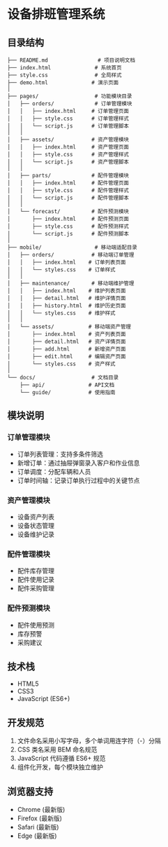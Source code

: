 # 设备排班管理系统

## 目录结构

```
├── README.md                # 项目说明文档
├── index.html              # 系统首页
├── style.css               # 全局样式
├── demo.html              # 演示页面
│
├── pages/                  # 功能模块目录
│   ├── orders/             # 订单管理模块
│   │   ├── index.html     # 订单管理页面
│   │   ├── style.css      # 订单管理样式
│   │   └── script.js      # 订单管理脚本
│   │
│   ├── assets/            # 资产管理模块
│   │   ├── index.html     # 资产管理页面
│   │   ├── style.css      # 资产管理样式
│   │   └── script.js      # 资产管理脚本
│   │
│   ├── parts/             # 配件管理模块
│   │   ├── index.html     # 配件管理页面
│   │   ├── style.css      # 配件管理样式
│   │   └── script.js      # 配件管理脚本
│   │
│   └── forecast/          # 配件预测模块
│       ├── index.html     # 配件预测页面
│       ├── style.css      # 配件预测样式
│       └── script.js      # 配件预测脚本
│
├── mobile/                 # 移动端适配目录
│   ├── orders/            # 移动端订单管理
│   │   ├── index.html    # 订单列表页面
│   │   └── styles.css    # 订单样式
│   │
│   ├── maintenance/       # 移动端维护管理
│   │   ├── index.html    # 维护列表页面
│   │   ├── detail.html   # 维护详情页面
│   │   ├── history.html  # 维护历史页面
│   │   └── styles.css    # 维护样式
│   │
│   └── assets/           # 移动端资产管理
│       ├── index.html    # 资产列表页面
│       ├── detail.html   # 资产详情页面
│       ├── add.html      # 新增资产页面
│       ├── edit.html     # 编辑资产页面
│       └── styles.css    # 资产样式
│
└── docs/                  # 文档目录
    ├── api/              # API文档
    └── guide/            # 使用指南
```

## 模块说明

### 订单管理模块
- 订单列表管理：支持多条件筛选
- 新增订单：通过抽屉弹窗录入客户和作业信息
- 订单调度：分配车辆和人员
- 订单时间轴：记录订单执行过程中的关键节点

### 资产管理模块
- 设备资产列表
- 设备状态管理
- 设备维护记录

### 配件管理模块
- 配件库存管理
- 配件使用记录
- 配件采购管理

### 配件预测模块
- 配件使用预测
- 库存预警
- 采购建议

## 技术栈
- HTML5
- CSS3
- JavaScript (ES6+)

## 开发规范
1. 文件命名采用小写字母，多个单词用连字符（-）分隔
2. CSS 类名采用 BEM 命名规范
3. JavaScript 代码遵循 ES6+ 规范
4. 组件化开发，每个模块独立维护

## 浏览器支持
- Chrome (最新版)
- Firefox (最新版)
- Safari (最新版)
- Edge (最新版)
